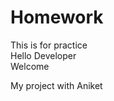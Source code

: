 # Homework
This is for practice
<br>
Hello Developer
<br>
Welcome
<br>
<p>My project with Aniket</p>
